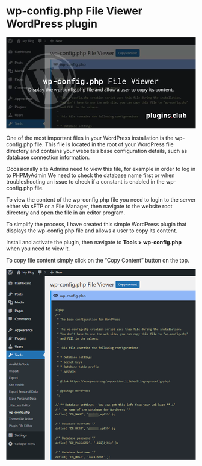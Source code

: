 # wp-config.php File Viewer WordPress plugin

![Screenshot](assets/wpconfig-file-viewer-wordpress-plugin.png.webp)

One of the most important files in your WordPress installation is the wp-config.php file. This file is located in the root of your WordPress file directory and contains your website’s base configuration details, such as database connection information.

Occasionally site Admins need to view this file, for example in order to log in to PHPMyAdmin We need to check the database name first or when troubleshooting an issue to check if a constant is enabled in the wp-config.php file.

To view the content of the wp-config.php file you need to login to the server either via sFTP or a File Manager, then navigate to the website root directory and open the file in an editor program.

To simplify the process, I have created this simple WordPress plugin that displays the wp-config.php file and allows a user to copy its content.

Install and activate the plugin, then navigate to **Tools > wp-config.php** when you need to view it.

To copy file content simply click on the “Copy Content” button on the top.

![Screenshot](assets/wpconfig-screenshot.webp)

